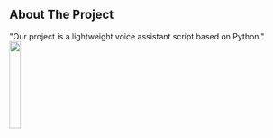 ## About The Project
"Our project is a lightweight voice assistant script based on Python."
<img src="[https://github.com/salimizel/alx-low_level_programming/blob/master/logo-c-programmer-letter-c-986aae1d521ddc571e4323084753d5af.png](https://github.com/salimizel/Voice-Assistance/blob/master/Happy.gif)" width="20%">
